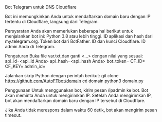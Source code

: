 Bot Telegram untuk DNS Cloudflare

Bot ini memungkinkan Anda untuk mendaftarkan domain baru dengan IP tertentu di Cloudflare, langsung dari Telegram.

Persyaratan
Anda akan memerlukan beberapa hal berikut untuk menjalankan bot ini:
Python 3.8 atau lebih tinggi.
ID aplikasi dan hash dari my.telegram.org.
Token bot dari BotFather.
ID dan kunci Cloudflare.
ID admin Anda di Telegram.

Pengaturan
Buka file var.txt,dan ganti <...> dengan nilai yang sesuai:
api_id=<api_id Anda>
api_hash=<api_hash Anda>
bot_token=<token bot Anda>
CF_ID=<ID Cloudflare Anda>
CF_KEY=<kunci Cloudflare Anda>
admin_id=<ID admin Anda>

Jalankan skrip Python dengan perintah berikut:
git clone https://github.com/AutoFTbot/domain
cd domain
python3 domain.py

Penggunaan
Untuk menggunakan bot, kirim pesan /ipadmin ke bot. Bot akan meminta Anda untuk mengirimkan IP. Setelah Anda mengirimkan IP, bot akan mendaftarkan domain baru dengan IP tersebut di Cloudflare.

Jika Anda tidak merespons dalam waktu 60 detik, bot akan mengirim pesan timeout.
